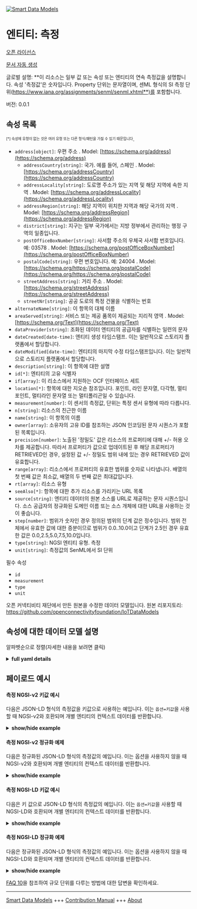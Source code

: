 <!-- 10-Header -->  
[![Smart Data Models](https://smartdatamodels.org/wp-content/uploads/2022/01/SmartDataModels_logo.png "Logo")](https://smartdatamodels.org)  
엔티티: 측정  
=======<!-- /10-Header -->  
<!-- 15-License -->  
[오픈 라이선스](https://github.com/smart-data-models//dataModel.OCF/blob/master/Measurement/LICENSE.md)  
[문서 자동 생성](https://docs.google.com/presentation/d/e/2PACX-1vTs-Ng5dIAwkg91oTTUdt8ua7woBXhPnwavZ0FxgR8BsAI_Ek3C5q97Nd94HS8KhP-r_quD4H0fgyt3/pub?start=false&loop=false&delayms=3000#slide=id.gb715ace035_0_60)  
<!-- /15-License -->  
<!-- 20-Description -->  
글로벌 설명: **이 리소스는 일부 값 또는 속성 또는 엔티티의 연속 측정값을 설명합니다. 속성 '측정값'은 숫자입니다. Property 단위는 문자열이며, 센ML 형식의 SI 측정 단위(https://www.iana.org/assignments/senml/senml.xhtml**)를 포함합니다.  
버전: 0.0.1  
<!-- /20-Description -->  
<!-- 30-PropertiesList -->  

## 속성 목록  

<sup><sub>[*] 속성에 유형이 없는 것은 여러 유형 또는 다른 형식/패턴을 가질 수 있기 때문입니다</sub></sup>.  
- `address[object]`: 우편 주소  . Model: [https://schema.org/address](https://schema.org/address)	- `addressCountry[string]`: 국가. 예를 들어, 스페인  . Model: [https://schema.org/addressCountry](https://schema.org/addressCountry)  
	- `addressLocality[string]`: 도로명 주소가 있는 지역 및 해당 지역에 속한 지역  . Model: [https://schema.org/addressLocality](https://schema.org/addressLocality)  
	- `addressRegion[string]`: 해당 지역이 위치한 지역과 해당 국가의 지역  . Model: [https://schema.org/addressRegion](https://schema.org/addressRegion)  
	- `district[string]`: 지구는 일부 국가에서는 지방 정부에서 관리하는 행정 구역의 일종입니다.    
	- `postOfficeBoxNumber[string]`: 사서함 주소의 우체국 사서함 번호입니다. 예: 03578  . Model: [https://schema.org/postOfficeBoxNumber](https://schema.org/postOfficeBoxNumber)  
	- `postalCode[string]`: 우편 번호입니다. 예: 24004  . Model: [https://schema.org/https://schema.org/postalCode](https://schema.org/https://schema.org/postalCode)  
	- `streetAddress[string]`: 거리 주소  . Model: [https://schema.org/streetAddress](https://schema.org/streetAddress)  
	- `streetNr[string]`: 공공 도로의 특정 건물을 식별하는 번호    
- `alternateName[string]`: 이 항목의 대체 이름  - `areaServed[string]`: 서비스 또는 제공 품목이 제공되는 지리적 영역  . Model: [https://schema.org/Text](https://schema.org/Text)- `dataProvider[string]`: 조화된 데이터 엔티티의 공급자를 식별하는 일련의 문자  - `dateCreated[date-time]`: 엔티티 생성 타임스탬프. 이는 일반적으로 스토리지 플랫폼에서 할당합니다.  - `dateModified[date-time]`: 엔티티의 마지막 수정 타임스탬프입니다. 이는 일반적으로 스토리지 플랫폼에서 할당합니다.  - `description[string]`: 이 항목에 대한 설명  - `id[*]`: 엔티티의 고유 식별자  - `if[array]`: 이 리소스에서 지원하는 OCF 인터페이스 세트  - `location[*]`: 항목에 대한 지오숀 참조입니다. 포인트, 라인 문자열, 다각형, 멀티포인트, 멀티라인 문자열 또는 멀티폴리곤일 수 있습니다.  - `measurement[number]`: 이 센서의 측정값, 단위는 특정 센서 유형에 따라 다릅니다.  - `n[string]`: 리소스의 친근한 이름  - `name[string]`: 이 항목의 이름  - `owner[array]`: 소유자의 고유 ID를 참조하는 JSON 인코딩된 문자 시퀀스가 포함된 목록입니다.  - `precision[number]`: 노출된 '정밀도' 값은 리소스의 프로퍼티에 대해 +/- 허용 오차를 제공합니다. 따라서 프로퍼티가 값으로 업데이트된 후 해당 프로퍼티가 RETRIEVED인 경우, 설정된 값 +/- 정밀도 범위 내에 있는 경우 RETRIEVED 값이 유효합니다.  - `range[array]`: 리소스에서 프로퍼티의 유효한 범위를 숫자로 나타냅니다. 배열의 첫 번째 값은 최소값, 배열의 두 번째 값은 최대값입니다.  - `rt[array]`: 리소스 유형  - `seeAlso[*]`: 항목에 대한 추가 리소스를 가리키는 URL 목록  - `source[string]`: 엔티티 데이터의 원본 소스를 URL로 제공하는 문자 시퀀스입니다. 소스 공급자의 정규화된 도메인 이름 또는 소스 개체에 대한 URL을 사용하는 것이 좋습니다.  - `step[number]`: 범위가 숫자인 경우 정의된 범위의 단계 값은 정수입니다.  범위 전체에서 유효한 값에 대한 증분이므로 범위가 0.0..10.0이고 단계가 2.5인 경우 유효한 값은 0.0,2.5,5.0,7.5,10.0입니다.  - `type[string]`: NGSI 엔티티 유형. 측정  - `unit[string]`: 측정값의 SenML에서 SI 단위  <!-- /30-PropertiesList -->  
<!-- 35-RequiredProperties -->  
필수 속성  
- `id`  - `measurement`  - `type`  - `unit`  <!-- /35-RequiredProperties -->  
<!-- 40-RequiredProperties -->  
오픈 커넥티비티 재단에서 만든 원본을 수정한 데이터 모델입니다. 원본 리포지토리: https://github.com/openconnectivityfoundation/IoTDataModels  
<!-- /40-RequiredProperties -->  
<!-- 50-DataModelHeader -->  
## 속성에 대한 데이터 모델 설명  
알파벳순으로 정렬(자세한 내용을 보려면 클릭)  
<!-- /50-DataModelHeader -->  
<!-- 60-ModelYaml -->  
<details><summary><strong>full yaml details</strong></summary>    
```yaml  
Measurement:    
  description: 'This Resource describes a continuous measurement of some value or property or entity .The Property ''measurement'' is a number. The Property unit is a string and will contain an SI unit of measurement in senML format  https://www.iana.org/assignments/senml/senml.xhtml'    
  properties:    
    address:    
      description: The mailing address    
      properties:    
        addressCountry:    
          description: 'The country. For example, Spain'    
          type: string    
          x-ngsi:    
            model: https://schema.org/addressCountry    
            type: Property    
        addressLocality:    
          description: 'The locality in which the street address is, and which is in the region'    
          type: string    
          x-ngsi:    
            model: https://schema.org/addressLocality    
            type: Property    
        addressRegion:    
          description: 'The region in which the locality is, and which is in the country'    
          type: string    
          x-ngsi:    
            model: https://schema.org/addressRegion    
            type: Property    
        district:    
          description: 'A district is a type of administrative division that, in some countries, is managed by the local government'    
          type: string    
          x-ngsi:    
            type: Property    
        postOfficeBoxNumber:    
          description: 'The post office box number for PO box addresses. For example, 03578'    
          type: string    
          x-ngsi:    
            model: https://schema.org/postOfficeBoxNumber    
            type: Property    
        postalCode:    
          description: 'The postal code. For example, 24004'    
          type: string    
          x-ngsi:    
            model: https://schema.org/https://schema.org/postalCode    
            type: Property    
        streetAddress:    
          description: The street address    
          type: string    
          x-ngsi:    
            model: https://schema.org/streetAddress    
            type: Property    
        streetNr:    
          description: Number identifying a specific property on a public street    
          type: string    
          x-ngsi:    
            type: Property    
      type: object    
      x-ngsi:    
        model: https://schema.org/address    
        type: Property    
    alternateName:    
      description: An alternative name for this item    
      type: string    
      x-ngsi:    
        type: Property    
    areaServed:    
      description: The geographic area where a service or offered item is provided    
      type: string    
      x-ngsi:    
        model: https://schema.org/Text    
        type: Property    
    dataProvider:    
      description: A sequence of characters identifying the provider of the harmonised data entity    
      type: string    
      x-ngsi:    
        type: Property    
    dateCreated:    
      description: Entity creation timestamp. This will usually be allocated by the storage platform    
      format: date-time    
      type: string    
      x-ngsi:    
        type: Property    
    dateModified:    
      description: Timestamp of the last modification of the entity. This will usually be allocated by the storage platform    
      format: date-time    
      type: string    
      x-ngsi:    
        type: Property    
    description:    
      description: A description of this item    
      type: string    
      x-ngsi:    
        type: Property    
    id:    
      anyOf:    
        - description: Identifier format of any NGSI entity    
          maxLength: 256    
          minLength: 1    
          pattern: ^[\w\-\.\{\}\$\+\*\[\]`|~^@!,:\\]+$    
          type: string    
          x-ngsi:    
            type: Property    
        - description: Identifier format of any NGSI entity    
          format: uri    
          type: string    
          x-ngsi:    
            type: Property    
      description: Unique identifier of the entity    
      x-ngsi:    
        type: Property    
    if:    
      description: The OCF Interface set supported by this Resource    
      items:    
        enum:    
          - oic.if.baseline    
          - oic.if.s    
        maxLength: 64    
        type: string    
      minItems: 2    
      readOnly: true    
      type: array    
      uniqueItems: true    
      x-ngsi:    
        type: Property    
    location:    
      description: 'Geojson reference to the item. It can be Point, LineString, Polygon, MultiPoint, MultiLineString or MultiPolygon'    
      oneOf:    
        - description: Geojson reference to the item. Point    
          properties:    
            bbox:    
              items:    
                type: number    
              minItems: 4    
              type: array    
            coordinates:    
              items:    
                type: number    
              minItems: 2    
              type: array    
            type:    
              enum:    
                - Point    
              type: string    
          required:    
            - type    
            - coordinates    
          title: GeoJSON Point    
          type: object    
          x-ngsi:    
            type: GeoProperty    
        - description: Geojson reference to the item. LineString    
          properties:    
            bbox:    
              items:    
                type: number    
              minItems: 4    
              type: array    
            coordinates:    
              items:    
                items:    
                  type: number    
                minItems: 2    
                type: array    
              minItems: 2    
              type: array    
            type:    
              enum:    
                - LineString    
              type: string    
          required:    
            - type    
            - coordinates    
          title: GeoJSON LineString    
          type: object    
          x-ngsi:    
            type: GeoProperty    
        - description: Geojson reference to the item. Polygon    
          properties:    
            bbox:    
              items:    
                type: number    
              minItems: 4    
              type: array    
            coordinates:    
              items:    
                items:    
                  items:    
                    type: number    
                  minItems: 2    
                  type: array    
                minItems: 4    
                type: array    
              type: array    
            type:    
              enum:    
                - Polygon    
              type: string    
          required:    
            - type    
            - coordinates    
          title: GeoJSON Polygon    
          type: object    
          x-ngsi:    
            type: GeoProperty    
        - description: Geojson reference to the item. MultiPoint    
          properties:    
            bbox:    
              items:    
                type: number    
              minItems: 4    
              type: array    
            coordinates:    
              items:    
                items:    
                  type: number    
                minItems: 2    
                type: array    
              type: array    
            type:    
              enum:    
                - MultiPoint    
              type: string    
          required:    
            - type    
            - coordinates    
          title: GeoJSON MultiPoint    
          type: object    
          x-ngsi:    
            type: GeoProperty    
        - description: Geojson reference to the item. MultiLineString    
          properties:    
            bbox:    
              items:    
                type: number    
              minItems: 4    
              type: array    
            coordinates:    
              items:    
                items:    
                  items:    
                    type: number    
                  minItems: 2    
                  type: array    
                minItems: 2    
                type: array    
              type: array    
            type:    
              enum:    
                - MultiLineString    
              type: string    
          required:    
            - type    
            - coordinates    
          title: GeoJSON MultiLineString    
          type: object    
          x-ngsi:    
            type: GeoProperty    
        - description: Geojson reference to the item. MultiLineString    
          properties:    
            bbox:    
              items:    
                type: number    
              minItems: 4    
              type: array    
            coordinates:    
              items:    
                items:    
                  items:    
                    items:    
                      type: number    
                    minItems: 2    
                    type: array    
                  minItems: 4    
                  type: array    
                type: array    
              type: array    
            type:    
              enum:    
                - MultiPolygon    
              type: string    
          required:    
            - type    
            - coordinates    
          title: GeoJSON MultiPolygon    
          type: object    
          x-ngsi:    
            type: GeoProperty    
      x-ngsi:    
        type: GeoProperty    
    measurement:    
      description: 'Measured value for this sensor, units depend on the specific type of sensor'    
      readOnly: true    
      type: number    
      x-ngsi:    
        type: Property    
    n:    
      description: Friendly name of the Resource    
      maxLength: 64    
      readOnly: true    
      type: string    
      x-ngsi:    
        type: Property    
    name:    
      description: The name of this item    
      type: string    
      x-ngsi:    
        type: Property    
    owner:    
      description: A List containing a JSON encoded sequence of characters referencing the unique Ids of the owner(s)    
      items:    
        anyOf:    
          - description: Identifier format of any NGSI entity    
            maxLength: 256    
            minLength: 1    
            pattern: ^[\w\-\.\{\}\$\+\*\[\]`|~^@!,:\\]+$    
            type: string    
            x-ngsi:    
              type: Property    
          - description: Identifier format of any NGSI entity    
            format: uri    
            type: string    
            x-ngsi:    
              type: Property    
        description: Unique identifier of the entity    
        x-ngsi:    
          type: Property    
      type: array    
      x-ngsi:    
        type: Property    
    precision:    
      description: 'When exposed the value in ''precision'' provides a +/- tolerance against the Properties in the Resource. Thus if a Property is UPDATED to a value and that Property then RETRIEVED, the RETRIEVED value is valid if in the range of the set value +/- precision'    
      readOnly: true    
      type: number    
      x-ngsi:    
        type: Property    
    range:    
      description: 'The valid range for the Property in the Resource as a number. The first value in the array is the minimum value, the second value in the array is the maximum value'    
      items:    
        type: number    
      maxItems: 2    
      minItems: 2    
      readOnly: true    
      type: array    
      x-ngsi:    
        type: Property    
    rt:    
      description: The Resource Type    
      items:    
        enum:    
          - oic.r.sensor.measurement    
        maxLength: 64    
        type: string    
      minItems: 1    
      readOnly: true    
      type: array    
      uniqueItems: true    
      x-ngsi:    
        type: Property    
    seeAlso:    
      description: list of uri pointing to additional resources about the item    
      oneOf:    
        - items:    
            format: uri    
            type: string    
          minItems: 1    
          type: array    
        - format: uri    
          type: string    
      x-ngsi:    
        type: Property    
    source:    
      description: 'A sequence of characters giving the original source of the entity data as a URL. Recommended to be the fully qualified domain name of the source provider, or the URL to the source object'    
      type: string    
      x-ngsi:    
        type: Property    
    step:    
      description: 'Step value across the defined range an integer when the range is a number.  This is the increment for valid values across the range; so if range is 0.0..10.0 and step is 2.5 then valid values are 0.0,2.5,5.0,7.5,10.0'    
      readOnly: true    
      type: number    
      x-ngsi:    
        type: Property    
    type:    
      description: NGSI entity type. It has to be Measurement    
      enum:    
        - Measurement    
      type: string    
      x-ngsi:    
        type: Property    
    unit:    
      description: SI unit in SenML of the measurement    
      readOnly: true    
      type: string    
      x-ngsi:    
        type: Property    
  required:    
    - measurement    
    - unit    
    - id    
    - type    
  type: object    
  x-derived-from: https://raw.githubusercontent.com/openconnectivityfoundation/IoTDataModels/master/genericmeasurement.swagger.json    
  x-disclaimer: 'Redistribution and use in source and binary forms, with or without modification, are permitted  provided that the license conditions are met. Copyleft (c) 2022 Contributors to Smart Data Models Program'    
  x-license-url: https://github.com/smart-data-models/dataModel.OCF/blob/master/Measurement/LICENSE.md    
  x-model-schema: https://smart-data-models.github.io/dataModel.OCF/Measurement/schema.json    
  x-model-tags: OCF    
  x-version: 0.0.1    
```  
</details>    
<!-- /60-ModelYaml -->  
<!-- 70-MiddleNotes -->  
<!-- /70-MiddleNotes -->  
<!-- 80-Examples -->  
## 페이로드 예시  
#### 측정 NGSI-v2 키값 예시  
다음은 JSON-LD 형식의 측정값을 키값으로 사용하는 예입니다. 이는 `옵션=키값`을 사용할 때 NGSI-v2와 호환되며 개별 엔티티의 컨텍스트 데이터를 반환합니다.  
<details><summary><strong>show/hide example</strong></summary>    
```json  
{  
  "id": "urn:ngsi-ld:Measurement:id:SIOX:11739593",  
  "dateCreated": "2012-07-28T08:54:49Z",  
  "dateModified": "2006-03-02T07:04:57Z",  
  "source": "First response big PM. Bad not program what worry.",  
  "name": "Outside actually Democrat foot sign situation. Professor society wife especially. Cost law close maintain interesting.",  
  "alternateName": "Kitchen take bit hold away dream region team.",  
  "description": "Center adult even feeling. Chance send light tell skin likely.",  
  "dataProvider": "Body maybe design collection. Song try dinner huge help.",  
  "owner": [  
    "urn:ngsi-ld:Measurement:items:QZGX:60313449",  
    "urn:ngsi-ld:Measurement:items:BXXK:45037618"  
  ],  
  "seeAlso": [  
    "urn:ngsi-ld:Measurement:items:GEJJ:63681855",  
    "urn:ngsi-ld:Measurement:items:AJTT:05782902"  
  ],  
  "location": {  
    "type": "Point",  
    "coordinates": [  
      -12.225041,  
      58.259399  
    ]  
  },  
  "address": {  
    "streetAddress": "Break edge particularly each possible degree four. If pay contain responsibility kid nor manage get. Life argue five.",  
    "addressLocality": "Final already free customer research close past himself. Maintain gun next mission camera.",  
    "addressRegion": "Test certainly that follow available evidence explain. He meeting he management rich industry price. Three decade prevent something.",  
    "addressCountry": "Focus produce whatever keep official use hear happen.",  
    "postalCode": "Evidence miss middle pull increase determine. Sing range eye be among benefit peace tax. Ready rule send lay.",  
    "postOfficeBoxNumber": "Lawyer road century reveal method. Partner anyone far."  
  },  
  "areaServed": "Ten force hand present us story. That beat record economic table mouth image understand. Run see article still work.",  
  "rt": [  
    "oic.r.sensor.measurement",  
    "oic.r.sensor.measurement"  
  ],  
  "unit": "Scene consider so me push professional employee thank.",  
  "measurement": {  
    "type": "Property",  
    "value": 17.5  
  },  
  "precision": {  
    "type": "Property",  
    "value": 619.8  
  },  
  "n": "Size voice write best.",  
  "range": [  
    395.3,  
    73.0  
  ],  
  "step": {  
    "type": "Property",  
    "value": 944.6  
  },  
  "if": [  
    "oic.if.s",  
    "oic.if.baseline"  
  ],  
  "type": "Measurement"  
}  
```  
</details>  
#### 측정 NGSI-v2 정규화 예제  
다음은 정규화된 JSON-LD 형식의 측정값의 예입니다. 이는 옵션을 사용하지 않을 때 NGSI-v2와 호환되며 개별 엔티티의 컨텍스트 데이터를 반환합니다.  
<details><summary><strong>show/hide example</strong></summary>    
```json  
{  
  "id": {  
    "type": "string",  
    "value": "urn:ngsi-ld:Measurement:id:SIOX:11739593"  
  },  
  "dateCreated": {  
    "format": "date-time",  
    "type": "string",  
    "value": "2012-07-28T08:54:49Z"  
  },  
  "dateModified": {  
    "format": "date-time",  
    "type": "string",  
    "value": "2006-03-02T07:04:57Z"  
  },  
  "source": {  
    "type": "string",  
    "value": "First response big PM. Bad not program what worry."  
  },  
  "name": {  
    "type": "string",  
    "value": "Outside actually Democrat foot sign situation. Professor society wife especially. Cost law close maintain interesting."  
  },  
  "alternateName": {  
    "type": "string",  
    "value": "Kitchen take bit hold away dream region team."  
  },  
  "description": {  
    "type": "string",  
    "value": "Center adult even feeling. Chance send light tell skin likely."  
  },  
  "dataProvider": {  
    "type": "string",  
    "value": "Body maybe design collection. Song try dinner huge help."  
  },  
  "owner": {  
    "type": "array",  
    "value": [  
      "urn:ngsi-ld:Measurement:items:QZGX:60313449",  
      "urn:ngsi-ld:Measurement:items:BXXK:45037618"  
    ]  
  },  
  "seeAlso": {  
    "type": "array",  
    "value": [  
      "urn:ngsi-ld:Measurement:items:GEJJ:63681855",  
      "urn:ngsi-ld:Measurement:items:AJTT:05782902"  
    ]  
  },  
  "location": {  
    "type": "object",  
    "value": {  
      "type": "Point",  
      "coordinates": [  
        -12.225041,  
        58.259399  
      ]  
    }  
  },  
  "address": {  
    "type": "object",  
    "value": {  
      "streetAddress": "Break edge particularly each possible degree four. If pay contain responsibility kid nor manage get. Life argue five.",  
      "addressLocality": "Final already free customer research close past himself. Maintain gun next mission camera.",  
      "addressRegion": "Test certainly that follow available evidence explain. He meeting he management rich industry price. Three decade prevent something.",  
      "addressCountry": "Focus produce whatever keep official use hear happen.",  
      "postalCode": "Evidence miss middle pull increase determine. Sing range eye be among benefit peace tax. Ready rule send lay.",  
      "postOfficeBoxNumber": "Lawyer road century reveal method. Partner anyone far."  
    }  
  },  
  "areaServed": {  
    "type": "string",  
    "value": "Ten force hand present us story. That beat record economic table mouth image understand. Run see article still work."  
  },  
  "rt": {  
    "type": "array",  
    "value": [  
      "oic.r.sensor.measurement",  
      "oic.r.sensor.measurement"  
    ]  
  },  
  "unit": {  
    "type": "string",  
    "value": "Scene consider so me push professional employee thank."  
  },  
  "measurement": {  
    "type": "object",  
    "value": {  
      "type": "Property",  
      "value": 17.5  
    }  
  },  
  "precision": {  
    "type": "object",  
    "value": {  
      "type": "Property",  
      "value": 619.8  
    }  
  },  
  "n": {  
    "type": "string",  
    "value": "Size voice write best."  
  },  
  "range": {  
    "type": "array",  
    "value": [  
      395.3,  
      73.0  
    ]  
  },  
  "step": {  
    "type": "object",  
    "value": {  
      "type": "Property",  
      "value": 944.6  
    }  
  },  
  "if": {  
    "type": "array",  
    "value": [  
      "oic.if.s",  
      "oic.if.baseline"  
    ]  
  },  
  "type": {  
    "type": "string",  
    "value": "Measurement"  
  }  
}  
```  
</details>  
#### 측정 NGSI-LD 키값 예시  
다음은 키 값으로 JSON-LD 형식의 측정값의 예입니다. 이는 `옵션=키값`을 사용할 때 NGSI-LD와 호환되며 개별 엔티티의 컨텍스트 데이터를 반환합니다.  
<details><summary><strong>show/hide example</strong></summary>    
```json  
{  
    "id": "urn:ngsi-ld:Measurement:id:SIOX:11739593",  
    "dateCreated": "2012-07-28T08:54:49Z",  
    "dateModified": "2006-03-02T07:04:57Z",  
    "source": "First response big PM. Bad not program what worry.",  
    "name": "Outside actually Democrat foot sign situation. Professor society wife especially. Cost law close maintain interesting.",  
    "alternateName": "Kitchen take bit hold away dream region team.",  
    "description": "Center adult even feeling. Chance send light tell skin likely.",  
    "dataProvider": "Body maybe design collection. Song try dinner huge help.",  
    "owner": [  
        "urn:ngsi-ld:Measurement:items:QZGX:60313449",  
        "urn:ngsi-ld:Measurement:items:BXXK:45037618"  
    ],  
    "seeAlso": [  
        "urn:ngsi-ld:Measurement:items:GEJJ:63681855",  
        "urn:ngsi-ld:Measurement:items:AJTT:05782902"  
    ],  
    "location": {  
        "type": "Point",  
        "coordinates": [  
            -12.225041,  
            58.259399  
        ]  
    },  
    "address": {  
        "streetAddress": "Break edge particularly each possible degree four. If pay contain responsibility kid nor manage get. Life argue five.",  
        "addressLocality": "Final already free customer research close past himself. Maintain gun next mission camera.",  
        "addressRegion": "Test certainly that follow available evidence explain. He meeting he management rich industry price. Three decade prevent something.",  
        "addressCountry": "Focus produce whatever keep official use hear happen.",  
        "postalCode": "Evidence miss middle pull increase determine. Sing range eye be among benefit peace tax. Ready rule send lay.",  
        "postOfficeBoxNumber": "Lawyer road century reveal method. Partner anyone far."  
    },  
    "areaServed": "Ten force hand present us story. That beat record economic table mouth image understand. Run see article still work.",  
    "rt": [  
        "oic.r.sensor.measurement",  
        "oic.r.sensor.measurement"  
    ],  
    "unit": "Scene consider so me push professional employee thank.",  
    "measurement": {  
        "type": "Property",  
        "value": 17.5  
    },  
    "precision": {  
        "type": "Property",  
        "value": 619.8  
    },  
    "n": "Size voice write best.",  
    "range": [  
        395.3,  
        73.0  
    ],  
    "step": {  
        "type": "Property",  
        "value": 944.6  
    },  
    "if": [  
        "oic.if.s",  
        "oic.if.baseline"  
    ],  
    "type": "Measurement",  
    "@context": [  
        "https://smartdatamodels.org/context.jsonld",  
        "https://raw.githubusercontent.com/smart-data-models/dataModel.OCF/master/context.jsonld"  
    ]  
}  
```  
</details>  
#### 측정 NGSI-LD 정규화 예제  
다음은 정규화된 JSON-LD 형식의 측정값의 예입니다. 이는 옵션을 사용하지 않을 때 NGSI-LD와 호환되며 개별 엔티티의 컨텍스트 데이터를 반환합니다.  
<details><summary><strong>show/hide example</strong></summary>    
```json  
{  
    "id": "urn:ngsi-ld:Measurement:id:YAWA:53179077",  
    "dateCreated": {  
        "type": "Property",  
        "value": {  
            "@type": "DateTime",  
            "@value": "1989-03-04T00:13:33Z"  
        }  
    },  
    "dateModified": {  
        "type": "Property",  
        "value": {  
            "@type": "DateTime",  
            "@value": "2007-12-31T15:08:19Z"  
        }  
    },  
    "source": {  
        "type": "Property",  
        "value": "Mean consider even nature mouth. Road treatment staff."  
    },  
    "name": {  
        "type": "Property",  
        "value": "Policy across Democrat part girl pattern reality. List drug machine college."  
    },  
    "alternateName": {  
        "type": "Property",  
        "value": "Machine cultural describe matter. Move bed drop expert upon catch guy."  
    },  
    "description": {  
        "type": "Property",  
        "value": "Democrat her reality sure memory boy support training. Interesting weight theory out under."  
    },  
    "dataProvider": {  
        "type": "Property",  
        "value": "Prevent expert decision ahead. Customer generation finish course marriage organization very."  
    },  
    "owner": {  
        "type": "Property",  
        "value": [  
            "urn:ngsi-ld:Measurement:items:MTAY:57069402",  
            "urn:ngsi-ld:Measurement:items:OBSI:19767896"  
        ]  
    },  
    "seeAlso": {  
        "type": "Property",  
        "value": [  
            "urn:ngsi-ld:Measurement:items:HPGE:08143492"  
        ]  
    },  
    "location": {  
        "type": "Property",  
        "value": {  
            "type": "Point",  
            "coordinates": [  
                51.5163355,  
                97.358247  
            ]  
        }  
    },  
    "address": {  
        "type": "Property",  
        "value": {  
            "streetAddress": "Standard risk management piece. Anything fund either form. Eye street word family.",  
            "addressLocality": "Upon type degree off skill possible area. School power traditional eat. Deep successful mind single system.",  
            "addressRegion": "Yeah happy to research. Catch surface billion race ok activity.",  
            "addressCountry": "Including region half pick.",  
            "postalCode": "Sing fear score make capital. Ever finish red out necessary. Because laugh trouble might.",  
            "postOfficeBoxNumber": "Effort enjoy reach billion similar project less. Strong stand season me. That record ready could reflect place."  
        }  
    },  
    "areaServed": {  
        "type": "Property",  
        "value": "Report him laugh. Yard particular politics."  
    },  
    "rt": {  
        "type": "Property",  
        "value": [  
            "oic.r.sensor.measurement"  
        ]  
    },  
    "unit": {  
        "type": "Property",  
        "value": "Week deep drive lead everybody. Necessary lawyer indeed strategy sing. Information voice remain. Bag benefit behavior he."  
    },  
    "measurement": {  
        "type": "Property",  
        "value": 27.0  
    },  
    "precision": {  
        "type": "Property",  
        "value": 145.8  
    },  
    "n": {  
        "type": "Property",  
        "value": "Environmental anything follow military reach. Stock trip rest view perhaps single painting. Program company doctor chair field voice pay."  
    },  
    "range": {  
        "type": "Property",  
        "value": [  
            556.9,  
            981.2  
        ]  
    },  
    "step": {  
        "type": "Property",  
        "value": 840.7  
    },  
    "if": {  
        "type": "Property",  
        "value": [  
            "oic.if.baseline",  
            "oic.if.s"  
        ]  
    },  
    "type": "Measurement",  
    "@context": [  
        "https://smartdatamodels.org/context.jsonld",  
        "https://raw.githubusercontent.com/smart-data-models/dataModel.OCF/master/context.jsonld"  
    ]  
}  
```  
</details><!-- /80-Examples -->  
<!-- 90-FooterNotes -->  
<!-- /90-FooterNotes -->  
<!-- 95-Units -->  
[FAQ 10](https://smartdatamodels.org/index.php/faqs/)을 참조하여 규모 단위를 다루는 방법에 대한 답변을 확인하세요.  
<!-- /95-Units -->  
<!-- 97-LastFooter -->  
---  
[Smart Data Models](https://smartdatamodels.org) +++ [Contribution Manual](https://bit.ly/contribution_manual) +++ [About](https://bit.ly/Introduction_SDM)<!-- /97-LastFooter -->  
